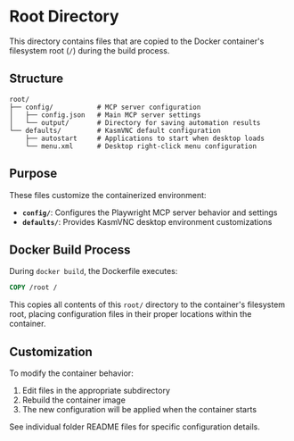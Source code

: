 # Root Directory

This directory contains files that are copied to the Docker container's filesystem root (`/`) during the build process.

## Structure

```
root/
├── config/           # MCP server configuration
│   ├── config.json   # Main MCP server settings
│   └── output/       # Directory for saving automation results
└── defaults/         # KasmVNC default configuration
    ├── autostart     # Applications to start when desktop loads
    └── menu.xml      # Desktop right-click menu configuration
```

## Purpose

These files customize the containerized environment:

- **`config/`**: Configures the Playwright MCP server behavior and settings
- **`defaults/`**: Provides KasmVNC desktop environment customizations

## Docker Build Process

During `docker build`, the Dockerfile executes:
```dockerfile
COPY /root /
```

This copies all contents of this `root/` directory to the container's filesystem root, placing configuration files in their proper locations within the container.

## Customization

To modify the container behavior:
1. Edit files in the appropriate subdirectory
2. Rebuild the container image
3. The new configuration will be applied when the container starts

See individual folder README files for specific configuration details.